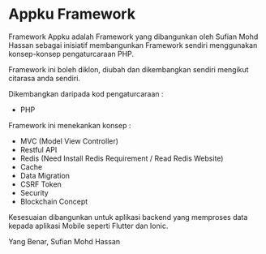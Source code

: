 # Appku Framework

Framework Appku adalah Framework yang dibangunkan oleh Sufian Mohd Hassan sebagai inisiatif membangunkan Framework sendiri menggunakan konsep-konsep pengaturcaraan PHP.

Framework ini boleh diklon, diubah dan dikembangkan sendiri mengikut citarasa anda sendiri.

Dikembangkan daripada kod pengaturcaraan : 

- PHP

Framework ini menekankan konsep :

- MVC (Model View Controller)
- Restful API
- Redis (Need Install Redis Requirement / Read Redis Website)
- Cache 
- Data Migration 
- CSRF Token 
- Security 
- Blockchain Concept

Kesesuaian dibangunkan untuk aplikasi backend yang memproses data kepada aplikasi Mobile seperti Flutter dan Ionic. 

Yang Benar,
Sufian Mohd Hassan

